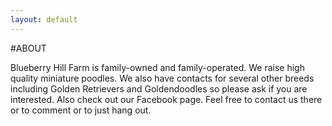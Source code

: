 ```yaml
---
layout: default
---
```


#ABOUT

Blueberry Hill Farm is family-owned and family-operated.  We raise high quality miniature poodles.  We also have contacts for several other breeds including Golden Retrievers and Goldendoodles so please ask if you are interested.  Also check out our Facebook page.  Feel free to contact us there or to comment or to just hang out.
